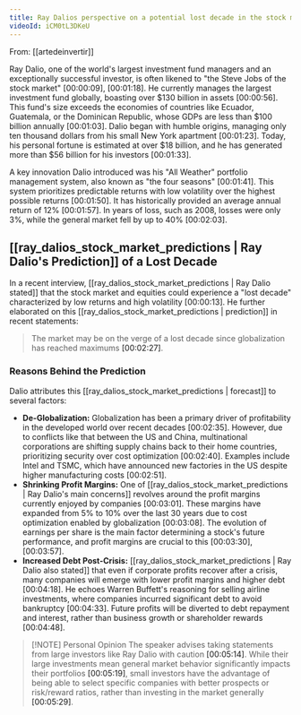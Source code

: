 ```yaml
---
title: Ray Dalios perspective on a potential lost decade in the stock market
videoId: iCM0tL3DKeU
---
```


From: [[artedeinvertir]] <br/> 

Ray Dalio, one of the world's largest investment fund managers and an exceptionally successful investor, is often likened to "the Steve Jobs of the stock market" <a class="yt-timestamp" data-t="00:00:09">[00:00:09]</a>, <a class="yt-timestamp" data-t="00:01:18">[00:01:18]</a>. He currently manages the largest investment fund globally, boasting over $130 billion in assets <a class="yt-timestamp" data-t="00:00:56">[00:00:56]</a>. This fund's size exceeds the economies of countries like Ecuador, Guatemala, or the Dominican Republic, whose GDPs are less than $100 billion annually <a class="yt-timestamp" data-t="00:01:03">[00:01:03]</a>. Dalio began with humble origins, managing only ten thousand dollars from his small New York apartment <a class="yt-timestamp" data-t="00:01:23">[00:01:23]</a>. Today, his personal fortune is estimated at over $18 billion, and he has generated more than $56 billion for his investors <a class="yt-timestamp" data-t="00:01:33">[00:01:33]</a>.

A key innovation Dalio introduced was his "All Weather" portfolio management system, also known as "the four seasons" <a class="yt-timestamp" data-t="00:01:41">[00:01:41]</a>. This system prioritizes predictable returns with low volatility over the highest possible returns <a class="yt-timestamp" data-t="00:01:50">[00:01:50]</a>. It has historically provided an average annual return of 12% <a class="yt-timestamp" data-t="00:01:57">[00:01:57]</a>. In years of loss, such as 2008, losses were only 3%, while the general market fell by up to 40% <a class="yt-timestamp" data-t="00:02:03">[00:02:03]</a>.

## [[ray_dalios_stock_market_predictions | Ray Dalio's Prediction]] of a Lost Decade

In a recent interview, [[ray_dalios_stock_market_predictions | Ray Dalio stated]] that the stock market and equities could experience a "lost decade" characterized by low returns and high volatility <a class="yt-timestamp" data-t="00:00:13">[00:00:13]</a>. He further elaborated on this [[ray_dalios_stock_market_predictions | prediction]] in recent statements:

> The market may be on the verge of a lost decade since globalization has reached maximums <a class="yt-timestamp" data-t="00:02:27">[00:02:27]</a>.

### Reasons Behind the Prediction

Dalio attributes this [[ray_dalios_stock_market_predictions | forecast]] to several factors:

*   **De-Globalization:** Globalization has been a primary driver of profitability in the developed world over recent decades <a class="yt-timestamp" data-t="00:02:35">[00:02:35]</a>. However, due to conflicts like that between the US and China, multinational corporations are shifting supply chains back to their home countries, prioritizing security over cost optimization <a class="yt-timestamp" data-t="00:02:40">[00:02:40]</a>. Examples include Intel and TSMC, which have announced new factories in the US despite higher manufacturing costs <a class="yt-timestamp" data-t="00:02:51">[00:02:51]</a>.
*   **Shrinking Profit Margins:** One of [[ray_dalios_stock_market_predictions | Ray Dalio's main concerns]] revolves around the profit margins currently enjoyed by companies <a class="yt-timestamp" data-t="00:03:01">[00:03:01]</a>. These margins have expanded from 5% to 10% over the last 30 years due to cost optimization enabled by globalization <a class="yt-timestamp" data-t="00:03:08">[00:03:08]</a>. The evolution of earnings per share is the main factor determining a stock's future performance, and profit margins are crucial to this <a class="yt-timestamp" data-t="00:03:30">[00:03:30]</a>, <a class="yt-timestamp" data-t="00:03:57">[00:03:57]</a>.
*   **Increased Debt Post-Crisis:** [[ray_dalios_stock_market_predictions | Ray Dalio also stated]] that even if corporate profits recover after a crisis, many companies will emerge with lower profit margins and higher debt <a class="yt-timestamp" data-t="00:04:18">[00:04:18]</a>. He echoes Warren Buffett's reasoning for selling airline investments, where companies incurred significant debt to avoid bankruptcy <a class="yt-timestamp" data-t="00:04:33">[00:04:33]</a>. Future profits will be diverted to debt repayment and interest, rather than business growth or shareholder rewards <a class="yt-timestamp" data-t="00:04:48">[00:04:48]</a>.

> [!NOTE] Personal Opinion
> The speaker advises taking statements from large investors like Ray Dalio with caution <a class="yt-timestamp" data-t="00:05:14">[00:05:14]</a>. While their large investments mean general market behavior significantly impacts their portfolios <a class="yt-timestamp" data-t="00:05:19">[00:05:19]</a>, small investors have the advantage of being able to select specific companies with better prospects or risk/reward ratios, rather than investing in the market generally <a class="yt-timestamp" data-t="00:05:29">[00:05:29]</a>.